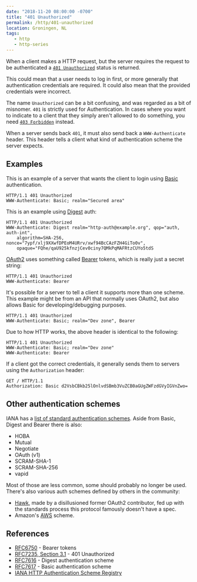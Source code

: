 ```yaml
---
date: "2018-11-20 08:00:00 -0700"
title: "401 Unauthorized"
permalink: /http/401-unauthorized
location: Groningen, NL
tags:
   - http
   - http-series
---
```


When a client makes a HTTP request, but the server requires the request to
be authenticated a [`401 Unauthorized`][1] status is returned.

This could mean that a user needs to log in first, or more generally that
authentication credentials are required. It could also mean that the provided
credentials were incorrect.

The name `Unauthorized` can be a bit confusing, and was regarded as a bit of
misnomer. `401` is strictly used for Authentication. In cases where you want
to indicate to a client that they simply aren't allowed to do something, you
need [`403 Forbidden`][11] instead.

When a server sends back `401`, it must also send back a `WWW-Authenticate`
header. This header tells a client what kind of authentication scheme the
server expects.

Examples
--------

This is an example of a server that wants the client to login using [Basic][2]
authentication.

```http
HTTP/1.1 401 Unauthorized
WWW-Authenticate: Basic; realm="Secured area"
```

This is an example using [Digest][3] auth:

```http
HTTP/1.1 401 Unauthorized
WWW-Authenticate: Digest realm="http-auth@example.org", qop="auth, auth-int",
    algorithm=SHA-256, nonce="7ypf/xlj9XXwfDPEoM4URrv/xwf94BcCAzFZH4GiTo0v",
    opaque="FQhe/qaU925kfnzjCev0ciny7QMkPqMAFRtzCUYo5tdS
```

[OAuth2][4] uses something called [Bearer][5] tokens, which is really just a
secret string:

```http
HTTP/1.1 401 Unauthorized
WWW-Authenticate: Bearer
```

It's possible for a server to tell a client it supports more than one scheme.
This example might be from an API that normally uses OAuth2, but also allows
Basic for developing/debugging purposes.


```http
HTTP/1.1 401 Unauthorized
WWW-Authenticate: Basic; realm="Dev zone", Bearer
```

Due to how HTTP works, the above header is identical to the following:

```http
HTTP/1.1 401 Unauthorized
WWW-Authenticate: Basic; realm="Dev zone"
WWW-Authenticate: Bearer
```

If a client got the correct credentials, it generally sends them to servers
using the `Authorization` header:

```http
GET / HTTP/1.1
Authorization: Basic d2VsbCBkb25lOnlvdSBmb3VuZCB0aGUgZWFzdGVyIGVnZwo=
```

Other authentication schemes
----------------------------

IANA has a [list of standard authentication schemes][6]. Aside from Basic,
Digest and Bearer there is also:

* HOBA
* Mutual
* Negotiate
* OAuth (v1)
* SCRAM-SHA-1
* SCRAM-SHA-256
* vapid

Most of those are less common, some should probably no longer be used. There's
also various auth schemes defined by others in the community:

* [Hawk][9], made by a disillusioned former OAuth2 contributor, fed up with the
  standards process this protocol famously doesn't have a spec.
* Amazon's [AWS][10] scheme.

References
----------

* [RFC6750][4] - Bearer tokens
* [RFC7235, Section 3.1][1] - 401 Unauthorized
* [RFC7616][3] - Digest authentication scheme
* [RFC7617][2] - Basic authentication scheme
* [IANA HTTP Authentication Scheme Registry][6]

[1]: https://tools.ietf.org/html/rfc7235#section-3.1 "401 Unauthorized"
[2]: https://tools.ietf.org/html/rfc7617 "Basic authentication"
[3]: https://tools.ietf.org/html/rfc7616#section-3.9.1 "Digest authentication"
[4]: https://tools.ietf.org/html/rfc6749 "OAuth2"
[5]: https://tools.ietf.org/html/rfc6750 "Bearer token"
[6]: https://www.iana.org/assignments/http-authschemes/http-authschemes.xhtml#authschemes
[7]: http://tools.ietf.org/html/rfc7486
[8]: https://tools.ietf.org/html/rfc8120
[9]: https://github.com/hueniverse/hawk
[10]: https://docs.aws.amazon.com/AmazonS3/latest/dev/RESTAuthentication.html#ConstructingTheAuthenticationHeader
[11]: /http/403-forbidden
